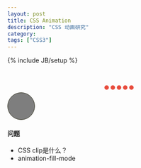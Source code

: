 ```yaml
---
layout: post
title: CSS Animation
description: "CSS 动画研究"
category: 
tags: ["CSS3"]
---
```

{% include JB/setup %}

<!-- <div align="center">
<div class="first_circle"></div>
<div class="first_div">
  <div class="second_div">
    <div class="img_div">
      <img src="http://www.wifeo.com/image_design_v3/images_codes/i/img_welcome1410166189.png"></div>
    </div>
  </div>
<div class="txt_welcome">WELCOME</div>
<div class="txt_user">PRESS F5 TO REPLAY</div>
</div> -->

<style>
	.first_div
{
  background-color:#f28e84;
  width:220px; height:220px;
  padding: 10px;
  border-radius:50%;
  -webkit-animation: anim 0.7s 1 ease;
  -moz-animation: anim 0.7s 1 ease;
  -ms-animation: anim 0.7s 1 ease;
  animation: anim 0.7s 1 ease;
}
.second_div
{
  width:200px; height:200px;
  border:1px solid #ffffff;
  border-radius:50%;
  -webkit-animation:anim 1s 1 ease;
  -moz-animation:anim 1s 1 ease;
  -ms-animation:anim 1s 1 ease;
  animation:anim 1s 1 ease;
}
.img_div
{
  width:200px; height:200px;
  -webkit-animation:animuser 1s 1 ease;
  -moz-animation:animuser 1s 1 ease;
  -ms-animation:animuser 1s 1 ease;
  animation:animuser 1s 1 ease;
}
.txt_welcome
{
  font-size: 46px;
  font-weight: 300;
  color: #e84c3d;
  padding-top: 25px;
  -webkit-animation: animwelcome 1.7s 1 ease-in;
  -moz-animation: animwelcome 1.7s 1 ease-in;
  -ms-animation: animwelcome 1.7s 1 ease-in;
  animation: animwelcome 1.7s 1 ease-in;
}
.txt_user
{
  font-size: 22px;
  font-weight: 100;
  color: #e84c3d;
  -webkit-animation: animuser 1.9s 1 ease-in;
  -moz-animation: animuser 1.9s 1 ease-in;
  -ms-animation: animuser 1.9s 1 ease-in;
  animation: animuser 1.9s 1 ease-in;
}
.first_circle
{
  width: 244px; height: 244px; border-radius:50%;
  padding: 10px; margin-top: -12px;
  position: absolute; left: 50%; margin-left: -122px;
  border-top:2px solid #ffffff;
  border-right:2px solid #ffffff;
  border-bottom:2px solid #ffffff;
  border-left:2px solid #e84c3d;
  -webkit-animation:anim_wifeo 1.4s infinite linear;
  -moz-animation:anim_wifeo 1.4s infinite linear;
  -ms-animation:anim_wifeo 1.4s infinite linear;
  animation:anim_wifeo 1.4s infinite linear;
} 
@-webkit-keyframes anim
{
  0%{-webkit-transform:scale(0);}
  50%{-webkit-transform:scale(1.7);}
  100%{-webkit-transform:scale(1);}
}
@-moz-keyframes anim
{
  0%{-moz-transform:scale(0);}
  50%{-moz-transform:scale(1.7);}
  100%{-moz-transform:scale(1);}
}
@-ms-keyframes anim
{
  0%{-ms-transform:scale(0);}
  50%{-ms-transform:scale(1.7);}
  100%{-ms-transform:scale(1);}
}
@keyframes anim
{
  0%{transform:scale(0);}
  50%{transform:scale(1.7);}
  100%{transform:scale(1);}
}
@-webkit-keyframes animwelcome
{
  0%{-webkit-transform:scale(0);}
  50%{-webkit-transform:scale(0);}
  75%{-webkit-transform:scale(1.4);}
  100%{-webkit-transform:scale(1);}
}
@-moz-keyframes animwelcome
{
  0%{-moz-transform:scale(0);}
  50%{-moz-transform:scale(0);}
  75%{-moz-transform:scale(1.4);}
  100%{-moz-transform:scale(1);}
}
@-ms-keyframes animwelcome
{
  0%{-ms-transform:scale(0);}
  50%{-ms-transform:scale(0);}
  75%{-ms-transform:scale(1.4);}
  100%{-ms-transform:scale(1);}
}
@keyframes animwelcome
{
  0%{transform:scale(0);}
  50%{transform:scale(0);}
  75%{transform:scale(1.4);}
  100%{transform:scale(1);}
}
@-webkit-keyframes animuser
{
  0%{-webkit-transform:scale(0);}
  50%{-webkit-transform:scale(0);}
  75%{-webkit-transform:scale(1.4);}
  100%{-webkit-transform:scale(1);}
}
@-moz-keyframes animuser
{
  0%{-moz-transform:scale(0);}
  50%{-moz-transform:scale(0);}
  75%{-moz-transform:scale(1.4);}
  100%{-moz-transform:scale(1);}
}
@-ms-keyframes animuser
{
  0%{-ms-transform:scale(0);}
  50%{-ms-transform:scale(0);}
  75%{-ms-transform:scale(1.4);}
  100%{-ms-transform:scale(1);}
}
@keyframes animuser
{
  0%{transform:scale(0);}
  50%{transform:scale(0);}
  75%{transform:scale(1.4);}
  100%{transform:scale(1);}
}
@-webkit-keyframes anim_wifeo
{
  0%{-webkit-transform:rotate(0deg);} 
  50%{-webkit-transform:rotate(360deg);} 
  100%{-webkit-transform:rotate(720deg);}
}
@-moz-keyframes anim_wifeo
{
  0%{-moz-transform:rotate(0deg);} 
  50%{-moz-transform:rotate(360deg);} 
  100%{-moz-transform:rotate(720deg);}
}
@-ms-keyframes anim_wifeo
{
  0%{-ms-transform:rotate(0deg);} 
  50%{-ms-transform:rotate(360deg);} 
  100%{-ms-transform:rotate(720deg);}
}
@keyframes anim_wifeo
{
  0%{transform:rotate(0deg);} 
  50%{transform:rotate(360deg);} 
  100%{transform:rotate(720deg);}
}
</style>
<!-- 
<div class="contener_general">
      <div class="contener_mixte"><div class="ballcolor ball_1">&nbsp;</div></div>
      <div class="contener_mixte"><div class="ballcolor ball_2">&nbsp;</div></div>
      <div class="contener_mixte"><div class="ballcolor ball_3">&nbsp;</div></div>
      <div class="contener_mixte"><div class="ballcolor ball_4">&nbsp;</div></div>
  </div> -->

  <style>
  .contener_general
{
  -webkit-animation:animball_two 1s infinite;
  -moz-animation:animball_two 1s infinite;
  -ms-animation:animball_two 1s infinite;
  animation:animball_two 1s infinite;
  width:44px; height:44px;
}
.contener_mixte
{
  width:44px; height:44px; position:absolute;
}
.ballcolor
{
  width: 20px;
  height: 20px;
  border-radius: 50%;
}
.ball_1, .ball_2, .ball_3, .ball_4
{
  position: absolute;
  -webkit-animation:animball_one 1s infinite ease;
  -moz-animation:animball_one 1s infinite ease;
  -ms-animation:animball_one 1s infinite ease;
  animation:animball_one 1s infinite ease;
}
.ball_1
{
  background-color:#cb2025;
  top:0; left:0;
}
.ball_2
{
  background-color:#f8b334;
  top:0; left:24px;
}
.ball_3
{
  background-color:#00a096;
  top:24px; left:0;
}
.ball_4
{
  background-color:#97bf0d;
  top:24px; left:24px;
}
@-webkit-keyframes animball_one
{
  0%{ position: absolute;}
  50%{top:12px; left:12px; position: absolute;opacity:0.5;}
  100%{ position: absolute;}
}
@-moz-keyframes animball_one
{
  0%{ position: absolute;}
  50%{top:12px; left:12px; position: absolute;opacity:0.5;}
  100%{ position: absolute;}
}
@-ms-keyframes animball_one
{
  0%{ position: absolute;}
  50%{top:12px; left:12px; position: absolute;opacity:0.5;}
  100%{ position: absolute;}
}
@keyframes animball_one
{
  0%{ position: absolute;}
  50%{top:12px; left:12px; position: absolute;opacity:0.5;}
  100%{ position: absolute;}
}
@-webkit-keyframes animball_two
{
  0%{-webkit-transform:rotate(0deg) scale(1);}
  50%{-webkit-transform:rotate(360deg) scale(1.3);}
  100%{-webkit-transform:rotate(720deg) scale(1);}
}
@-moz-keyframes animball_two
{
  0%{-moz-transform:rotate(0deg) scale(1);}
  50%{-moz-transform:rotate(360deg) scale(1.3);}
  100%{-moz-transform:rotate(720deg) scale(1);}
}
@-ms-keyframes animball_two
{
  0%{-ms-transform:rotate(0deg) scale(1);}
  50%{-ms-transform:rotate(360deg) scale(1.3);}
  100%{-ms-transform:rotate(720deg) scale(1);}
}
@keyframes animball_two
{
  0%{transform:rotate(0deg) scale(1);}
  50%{transform:rotate(360deg) scale(1.3);}
  100%{transform:rotate(720deg) scale(1);}
}
</style>

<div class="dot-loading">
	<span class="dot"></span>	
	<span class="dot"></span>	
	<span class="dot"></span>	
	<span class="dot"></span>	
	<span class="dot"></span>	
</div>

<style>
	.dot-loading{
		text-align: center;
		height: 50px;
	}
	.dot-loading .dot{
		display: inline-block;
		width:10px;
		height: 10px;
		background-color: #e84c3d;
		border-radius: 50%;
		position: relative;
		top:30px;
	}
	.dot-loading .dot:first-child{
		-webkit-animation: dot_loading 2.5s 0.2s infinite ease-out;
	}
	.dot-loading .dot:nth-child(2){
		-webkit-animation: dot_loading 2.5s 0.4s infinite ease-out;
	}
	.dot-loading .dot:nth-child(3){
		-webkit-animation: dot_loading 2.5s 0.6s infinite ease-out;
	}
	.dot-loading .dot:nth-child(4){
		-webkit-animation: dot_loading 2.5s 0.8s infinite ease-out;
	}
	.dot-loading .dot:nth-child(5){
		-webkit-animation: dot_loading 2.5s 1s infinite ease-out;
	}
	@-webkit-keyframes dot_loading
	{
	  0%{ top:30px;}
	  3%{ top:28px;}
	  5%{ top:27px;}
	  7%{ top:24px;}
	  10%{ top:35px;}
	  12%{ top:33px;}
	  15%{ top:30px;}
	  
	  100%{ top: 30px;}
	}

.center{
    border: 1px solid #332;
    width: 60px;
    height: 60px;
    border-radius: 60px;
    background: rgba(0,0,0,0.5);
    -webkit-animation:ani 1s ease-in 1s 1 alternate forwards paused;
}
.center:hover{
	-webkit-animation-play-state:running;
}
@-webkit-keyframes ani{
    0%{-webkit-transform:translateX(-50px);}
    50%{-webkit-transform:translateX(40px);}
    70%{-webkit-transform:translateX(100px);}

}
</style>
<div class="center"></div>

#### 问题

 - CSS clip是什么？
 - animation-fill-mode

